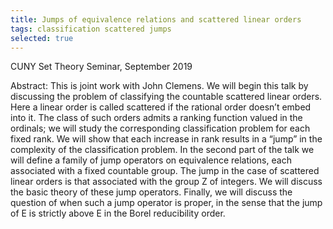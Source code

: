 ```yaml
---
title: Jumps of equivalence relations and scattered linear orders
tags: classification scattered jumps
selected: true
---
```


CUNY Set Theory Seminar, September 2019<!--more-->

Abstract: This is joint work with John Clemens. We will begin this talk by discussing the problem of classifying the countable scattered linear orders. Here a linear order is called scattered if the rational order doesn’t embed into it. The class of such orders admits a ranking function valued in the ordinals; we will study the corresponding classification problem for each fixed rank. We will show that each increase in rank results in a “jump” in the complexity of the classification problem. In the second part of the talk we will define a family of jump operators on equivalence relations, each associated with a fixed countable group. The jump in the case of scattered linear orders is that associated with the group Z of integers. We will discuss the basic theory of these jump operators. Finally, we will discuss the question of when such a jump operator is proper, in the sense that the jump of E is strictly above E in the Borel reducibility order.